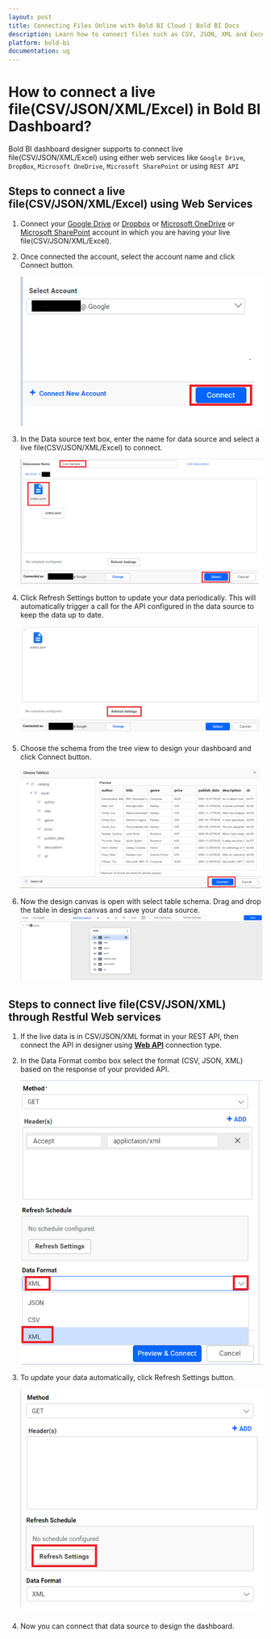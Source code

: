 ```yaml
---
layout: post
title: Connecting Files Online with Bold BI Cloud | Bold BI Docs
description: Learn how to connect files such as CSV, JSON, XML and Excel available online with Bold BI Cloud dashboard.
platform: bold-bi
documentation: ug
---
```


# How to connect a live file(CSV/JSON/XML/Excel) in Bold BI Dashboard?

Bold BI dashboard designer supports to connect live file(CSV/JSON/XML/Excel) using either web services like `Google Drive`, `DropBox`, `Microsoft OneDrive`, `Microsoft SharePoint` or using `REST API`

## Steps to connect a live file(CSV/JSON/XML/Excel) using Web Services 

1. Connect your [Google Drive](/cloud-bi/working-with-data-source/data-connectors/google-drive/) or [Dropbox](/cloud-bi/working-with-data-source/data-connectors/dropbox/) or [Microsoft OneDrive](/cloud-bi/working-with-data-source/data-connectors/ms-one-drive/) or [Microsoft SharePoint](/cloud-bi/working-with-data-source/data-connectors/ms-sharepoint/) account in which you are having your live file(CSV/JSON/XML/Excel).

2. Once connected the account, select the account name and click Connect button.

   ![select-account](/static/assets/cloud/faq/images/select-account.png)
    
3. In the Data source text box, enter the name for data source and select a live file(CSV/JSON/XML/Excel)  to connect.

   ![select-file](/static/assets/cloud/faq/images/select-file.png)

4. Click Refresh Settings button to update your data periodically. This will automatically trigger a call for the API configured in the data source to keep the data up to date.

   ![select-refresh](/static/assets/cloud/faq/images/select-refresh.png)


5. Choose the schema from the tree view to design your dashboard and click Connect button. 

   ![select-schema](/static/assets/cloud/faq/images/select-schema.png)

6. Now the design canvas is open with select table schema. Drag and drop the table in design canvas and save your data source.
    ![design-canvas](/static/assets/cloud/faq/images/design-canvas.png)

## Steps to connect live file(CSV/JSON/XML) through Restful Web services 

1. If the live data is in CSV/JSON/XML format in your REST API, then connect the API in designer using [**Web API**](/cloud-bi/working-with-data-source/data-connectors/restful-web-services/) connection type.

2. In the Data Format combo box select the format (CSV, JSON, XML) based on the response of your provided API.
   
    ![select-format](/static/assets/cloud/faq/images/select-format.png)

3. To update your data automatically, click Refresh Settings button.

    ![web-refresh](/static/assets/cloud/faq/images/web-refresh.png)

4.  Now you can connect that data source to design the dashboard.
